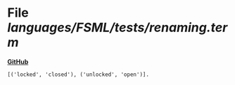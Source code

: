 # File _languages/FSML/tests/renaming.term_
**[GitHub](https://github.com/softlang/yas/blob/master/languages/FSML/tests/renaming.term)**
```
[('locked', 'closed'), ('unlocked', 'open')].
```
